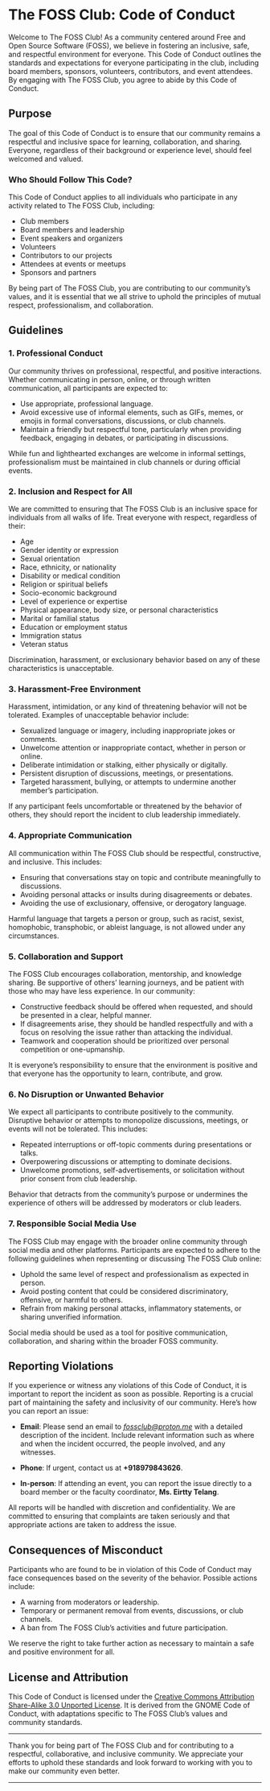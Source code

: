# The FOSS Club: Code of Conduct

Welcome to The FOSS Club! As a community centered around Free and Open Source Software (FOSS), we believe in fostering an inclusive, safe, and respectful environment for everyone. This Code of Conduct outlines the standards and expectations for everyone participating in the club, including board members, sponsors, volunteers, contributors, and event attendees. By engaging with The FOSS Club, you agree to abide by this Code of Conduct.

## Purpose

The goal of this Code of Conduct is to ensure that our community remains a respectful and inclusive space for learning, collaboration, and sharing. Everyone, regardless of their background or experience level, should feel welcomed and valued.

### Who Should Follow This Code?

This Code of Conduct applies to all individuals who participate in any activity related to The FOSS Club, including:
- Club members
- Board members and leadership
- Event speakers and organizers
- Volunteers
- Contributors to our projects
- Attendees at events or meetups
- Sponsors and partners

By being part of The FOSS Club, you are contributing to our community’s values, and it is essential that we all strive to uphold the principles of mutual respect, professionalism, and collaboration.

## Guidelines

### 1. **Professional Conduct**
Our community thrives on professional, respectful, and positive interactions. Whether communicating in person, online, or through written communication, all participants are expected to:
- Use appropriate, professional language.
- Avoid excessive use of informal elements, such as GIFs, memes, or emojis in formal conversations, discussions, or club channels.
- Maintain a friendly but respectful tone, particularly when providing feedback, engaging in debates, or participating in discussions.
  
While fun and lighthearted exchanges are welcome in informal settings, professionalism must be maintained in club channels or during official events.

### 2. **Inclusion and Respect for All**

We are committed to ensuring that The FOSS Club is an inclusive space for individuals from all walks of life. Treat everyone with respect, regardless of their:
- Age
- Gender identity or expression
- Sexual orientation
- Race, ethnicity, or nationality
- Disability or medical condition
- Religion or spiritual beliefs
- Socio-economic background
- Level of experience or expertise
- Physical appearance, body size, or personal characteristics
- Marital or familial status
- Education or employment status
- Immigration status
- Veteran status

Discrimination, harassment, or exclusionary behavior based on any of these characteristics is unacceptable.

### 3. **Harassment-Free Environment**

Harassment, intimidation, or any kind of threatening behavior will not be tolerated. Examples of unacceptable behavior include:
- Sexualized language or imagery, including inappropriate jokes or comments.
- Unwelcome attention or inappropriate contact, whether in person or online.
- Deliberate intimidation or stalking, either physically or digitally.
- Persistent disruption of discussions, meetings, or presentations.
- Targeted harassment, bullying, or attempts to undermine another member’s participation.
  
If any participant feels uncomfortable or threatened by the behavior of others, they should report the incident to club leadership immediately.

### 4. **Appropriate Communication**

All communication within The FOSS Club should be respectful, constructive, and inclusive. This includes:
- Ensuring that conversations stay on topic and contribute meaningfully to discussions.
- Avoiding personal attacks or insults during disagreements or debates.
- Avoiding the use of exclusionary, offensive, or derogatory language.
  
Harmful language that targets a person or group, such as racist, sexist, homophobic, transphobic, or ableist language, is not allowed under any circumstances.

### 5. **Collaboration and Support**

The FOSS Club encourages collaboration, mentorship, and knowledge sharing. Be supportive of others’ learning journeys, and be patient with those who may have less experience. In our community:
- Constructive feedback should be offered when requested, and should be presented in a clear, helpful manner.
- If disagreements arise, they should be handled respectfully and with a focus on resolving the issue rather than attacking the individual.
- Teamwork and cooperation should be prioritized over personal competition or one-upmanship.
  
It is everyone’s responsibility to ensure that the environment is positive and that everyone has the opportunity to learn, contribute, and grow.

### 6. **No Disruption or Unwanted Behavior**

We expect all participants to contribute positively to the community. Disruptive behavior or attempts to monopolize discussions, meetings, or events will not be tolerated. This includes:
- Repeated interruptions or off-topic comments during presentations or talks.
- Overpowering discussions or attempting to dominate decisions.
- Unwelcome promotions, self-advertisements, or solicitation without prior consent from club leadership.
  
Behavior that detracts from the community’s purpose or undermines the experience of others will be addressed by moderators or club leaders.

### 7. **Responsible Social Media Use**

The FOSS Club may engage with the broader online community through social media and other platforms. Participants are expected to adhere to the following guidelines when representing or discussing The FOSS Club online:
- Uphold the same level of respect and professionalism as expected in person.
- Avoid posting content that could be considered discriminatory, offensive, or harmful to others.
- Refrain from making personal attacks, inflammatory statements, or sharing unverified information.
  
Social media should be used as a tool for positive communication, collaboration, and sharing within the broader FOSS community.

## Reporting Violations

If you experience or witness any violations of this Code of Conduct, it is important to report the incident as soon as possible. Reporting is a crucial part of maintaining the safety and inclusivity of our community. Here’s how you can report an issue:

- **Email**: Please send an email to *fossclub@proton.me* with a detailed description of the incident. Include relevant information such as where and when the incident occurred, the people involved, and any witnesses.
  
- **Phone**: If urgent, contact us at **+918979843626**.

- **In-person**: If attending an event, you can report the issue directly to a board member or the faculty coordinator, **Ms. Eirtty Telang**.

All reports will be handled with discretion and confidentiality. We are committed to ensuring that complaints are taken seriously and that appropriate actions are taken to address the issue.

## Consequences of Misconduct

Participants who are found to be in violation of this Code of Conduct may face consequences based on the severity of the behavior. Possible actions include:
- A warning from moderators or leadership.
- Temporary or permanent removal from events, discussions, or club channels.
- A ban from The FOSS Club’s activities and future participation.

We reserve the right to take further action as necessary to maintain a safe and positive environment for all.

## License and Attribution

This Code of Conduct is licensed under the [Creative Commons Attribution Share-Alike 3.0 Unported License](https://creativecommons.org/licenses/by-sa/3.0/). It is derived from the GNOME Code of Conduct, with adaptations specific to The FOSS Club’s values and community standards.

---

Thank you for being part of The FOSS Club and for contributing to a respectful, collaborative, and inclusive community. We appreciate your efforts to uphold these standards and look forward to working with you to make our community even better.

---

